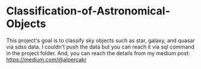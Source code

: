 # Classification-of-Astronomical-Objects
This project's goal is to classify sky objects such as star, galaxy, and quasar via sdss data. 
I couldn't push the data but you can reach it via sql command in the project folder. 
And, you can reach the details from my medium post: https://medium.com/@alpercakr
